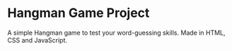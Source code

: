 # Hangman Game Project
 A simple Hangman game to test your word-guessing skills. Made in HTML, CSS and JavaScript.

